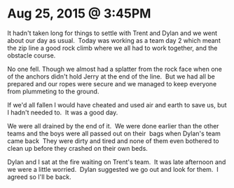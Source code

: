 # Aug 25, 2015 @ 3:45PM

It hadn't taken long for things to settle with Trent and Dylan and we went about our day as usual.  Today was working as a team day 2 which meant the zip line a good rock climb where we all had to work together, and the obstacle course.  

No one fell. Though we almost had a splatter from the rock face when one of the anchors didn't hold Jerry at the end of the line.  But we had all be prepared and our ropes were secure and we managed to keep everyone from plummeting to the ground.

If we'd all fallen I would have cheated and used air and earth to save us, but I hadn't needed to.  It was a good day.  

We were all drained by the end of it.  We were done earlier than the other teams and the boys were all passed out on their  bags when Dylan's team came back  They were dirty and tired and none of them even bothered to clean up before they crashed on their own beds.  

Dylan and I sat at the fire waiting on Trent's team.  It was late afternoon and we were a little worried.  Dylan suggested we go out and look for them.  I agreed so I'll be back.

